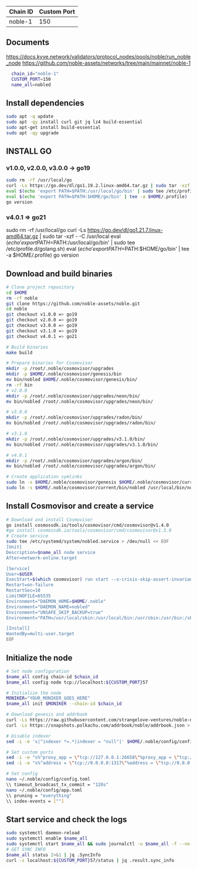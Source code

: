 |   Chain ID	 |Custom Port|
|--------------|-----------|
| noble-1      |    150    |
## Documents
https://docs.kyve.network/validators/protocol_nodes/pools/noble/run_noble_node
https://github.com/noble-assets/networks/tree/main/mainnet/noble-1
```bash
  chain_id="noble-1"
  CUSTOM_PORT=150
  name_all=nobled
```
## Install dependencies
```bash
sudo apt -q update
sudo apt -qy install curl git jq lz4 build-essential
sudo apt-get install build-essential
sudo apt -qy upgrade
```
## INSTALL GO
### v1.0.0, v2.0.0, v3.0.0 -> go19
```bash
sudo rm -rf /usr/local/go
curl -Ls https://go.dev/dl/go1.19.2.linux-amd64.tar.gz | sudo tar -xzf - -C /usr/local
eval $(echo 'export PATH=$PATH:/usr/local/go/bin' | sudo tee /etc/profile.d/golang.sh)
eval $(echo 'export PATH=$PATH:$HOME/go/bin' | tee -a $HOME/.profile)
go version
```
### v4.0.1 => go21
sudo rm -rf /usr/local/go
curl -Ls https://go.dev/dl/go1.21.7.linux-amd64.tar.gz | sudo tar -xzf - -C /usr/local
eval $(echo 'export PATH=$PATH:/usr/local/go/bin' | sudo tee /etc/profile.d/golang.sh)
eval $(echo 'export PATH=$PATH:$HOME/go/bin' | tee -a $HOME/.profile)
go version
## Download and build binaries
```bash
# Clone project repository
cd $HOME
rm -rf noble
git clone https://github.com/noble-assets/noble.git
cd noble
git checkout v1.0.0 => go19 
git checkout v2.0.0 => go19 
git checkout v3.0.0 => go19 
git checkout v3.1.0 => go19 
git checkout v4.0.1 => go21

# Build binaries
make build

# Prepare binaries for Cosmovisor
mkdir -p /root/.noble/cosmovisor/upgrades
mkdir -p $HOME/.noble/cosmovisor/genesis/bin
mv bin/nobled $HOME/.noble/cosmovisor/genesis/bin/
rm -rf bin
# v2.0.0
mkdir -p /root/.noble/cosmovisor/upgrades/neon/bin/
mv bin/nobled /root/.noble/cosmovisor/upgrades/neon/bin/

# v3.0.0
mkdir -p /root/.noble/cosmovisor/upgrades/radon/bin/
mv bin/nobled /root/.noble/cosmovisor/upgrades/radon/bin/

# v3.1.0
mkdir -p /root/.noble/cosmovisor/upgrades/v3.1.0/bin/
mv bin/nobled /root/.noble/cosmovisor/upgrades/v3.1.0/bin/

# v4.0.1
mkdir -p /root/.noble/cosmovisor/upgrades/argon/bin/
mv bin/nobled /root/.noble/cosmovisor/upgrades/argon/bin/

# Create application symlinks
sudo ln -s $HOME/.noble/cosmovisor/genesis $HOME/.noble/cosmovisor/current -f
sudo ln -s $HOME/.noble/cosmovisor/current/bin/nobled /usr/local/bin/nobled -f
```
## Install Cosmovisor and create a service
```bash
# Download and install Cosmovisor
go install cosmossdk.io/tools/cosmovisor/cmd/cosmovisor@v1.4.0
#go install cosmossdk.io/tools/cosmovisor/cmd/cosmovisor@v1.5.0
# Create service 
sudo tee /etc/systemd/system/nobled.service > /dev/null << EOF
[Unit]
Description=$name_all node service
After=network-online.target

[Service]
User=$USER
ExecStart=$(which cosmovisor) run start --x-crisis-skip-assert-invariants
Restart=on-failure
RestartSec=10
LimitNOFILE=65535
Environment="DAEMON_HOME=$HOME/.noble"
Environment="DAEMON_NAME=nobled"
Environment="UNSAFE_SKIP_BACKUP=true"
Environment="PATH=/usr/local/sbin:/usr/local/bin:/usr/sbin:/usr/bin:/sbin:/bin:/usr/games:/usr/local/games:/snap/bin:$HOME/.noble/cosmovisor/current/bin"

[Install]
WantedBy=multi-user.target
EOF
```
## Initialize the node 
```bash
# Set node configuration
$name_all config chain-id $chain_id
$name_all config node tcp://localhost:${CUSTOM_PORT}57

# Initialize the node
MONIKER="YOUR_MONIKER_GOES_HERE"
$name_all init $MONIKER --chain-id $chain_id

# Download genesis and addrbook
curl -Ls https://raw.githubusercontent.com/strangelove-ventures/noble-networks/main/mainnet/noble-1/genesis.json > $HOME/.noble/config/genesis.json
curl -Ls https://snapshots.polkachu.com/addrbook/noble/addrbook.json > $HOME/.noble/config/addrbook.json

# Disable indexer
sed -i -e 's|^indexer *=.*|indexer = "null"|' $HOME/.noble/config/config.toml

# Set custom ports
sed -i -e "s%^proxy_app = \"tcp://127.0.0.1:26658\"%proxy_app = \"tcp://127.0.0.1:${CUSTOM_PORT}58\"%; s%^laddr = \"tcp://127.0.0.1:26657\"%laddr = \"tcp://127.0.0.1:${CUSTOM_PORT}57\"%; s%^pprof_laddr = \"localhost:6060\"%pprof_laddr = \"localhost:${CUSTOM_PORT}60\"%; s%^laddr = \"tcp://0.0.0.0:26656\"%laddr = \"tcp://0.0.0.0:${CUSTOM_PORT}56\"%; s%^prometheus_listen_addr = \":26660\"%prometheus_listen_addr = \":${CUSTOM_PORT}66\"%" $HOME/.noble/config/config.toml
sed -i -e "s%^address = \"tcp://0.0.0.0:1317\"%address = \"tcp://0.0.0.0:${CUSTOM_PORT}17\"%; s%^address = \":8080\"%address = \":${CUSTOM_PORT}80\"%; s%^address = \"0.0.0.0:9090\"%address = \"0.0.0.0:${CUSTOM_PORT}90\"%; s%^address = \"0.0.0.0:9091\"%address = \"0.0.0.0:${CUSTOM_PORT}91\"%" $HOME/.noble/config/app.toml

# Set config
nano ~/.noble/config/config.toml
\\ timeout_broadcast_tx_commit = "120s"
nano ~/.noble/config/app.toml
\\ pruning = "everything"
\\ index-events = [""]
```
## Start service and check the logs 
```bash
sudo systemctl daemon-reload
sudo systemctl enable $name_all
sudo systemctl start $name_all && sudo journalctl -u $name_all -f --no-hostname -o cat
# GET SYNC INFO
$name_all status 2>&1 | jq .SyncInfo
curl -s localhost:${CUSTOM_PORT}57/status | jq .result.sync_info
```
